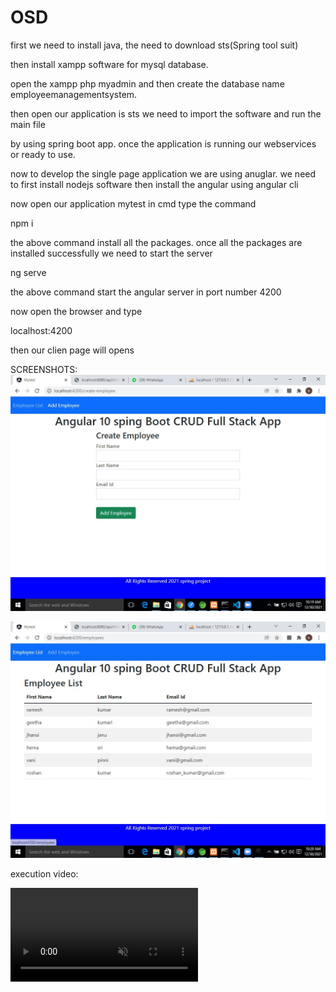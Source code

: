 # OSD


first we need to install java, the need to download sts(Spring tool suit)

then install xampp software for mysql database.

open the xampp php myadmin and then create the database name employeemanagementsystem.

then open our application is sts we need to import the software and run the main file

by using spring boot app.
once the application is running our webservices or ready to use.

now to develop the single page application we are using anuglar.
we need to first install nodejs software
then install the angular using angular cli

now open our application mytest in cmd type the command

npm i 

the above command install all the packages.
once all the packages are installed successfully we need to start the server

ng serve

the above command start the angular server in port number 4200

now open the browser and type

localhost:4200

then our clien page will opens

SCREENSHOTS:
<img src="screenshot-0.jpeg" alt="screenshot" style="max-width: 100%;">

<img src="screenshot-1.jpeg" alt="screenshot" style="max-width: 100%;">

execution video:

<video src="https://github.com/Vyshnaviiii/OSD/blob/main/oosd execution.mp4" controls="controls" muted="muted" class="d-block rounded-bottom-2 width-fit" style="max-height:640px;">
  </video>

